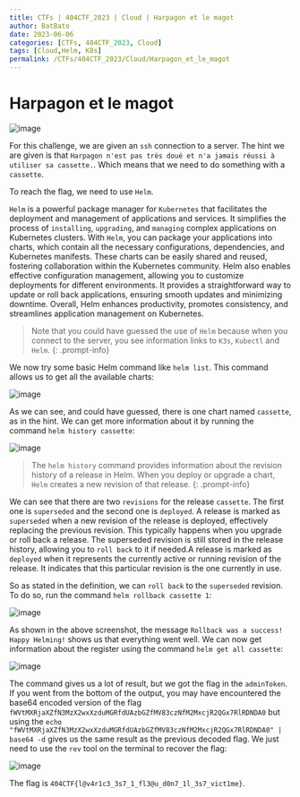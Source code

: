 ```yaml
---
title: CTFs | 404CTF_2023 | Cloud | Harpagon et le magot
author: BatBato
date: 2023-06-06
categories: [CTFs, 404CTF_2023, Cloud]
tags: [Cloud,Helm, K8s]
permalink: /CTFs/404CTF_2023/Cloud/Harpagon_et_le_magot
---
```


# Harpagon et le magot

![image](https://github.com/Nouman404/nouman404.github.io/assets/73934639/1fef3805-7904-40a9-a4a6-2cd14eb7e3b5)

For this challenge, we are given an `ssh` connection to a server. The hint we are given is that `Harpagon n'est pas très doué et n'a jamais réussi à utiliser sa cassette.`. Which means that we need to do something with a `cassette`.

To reach the flag, we need to use `Helm`. 

`Helm` is a powerful package manager for `Kubernetes` that facilitates the deployment and management of applications and services. It simplifies the process of `installing`, `upgrading`, and `managing` complex applications on Kubernetes clusters. With `Helm`, you can package your applications into charts, which contain all the necessary configurations, dependencies, and Kubernetes manifests. These charts can be easily shared and reused, fostering collaboration within the Kubernetes community. Helm also enables effective configuration management, allowing you to customize deployments for different environments. It provides a straightforward way to update or roll back applications, ensuring smooth updates and minimizing downtime. Overall, Helm enhances productivity, promotes consistency, and streamlines application management on Kubernetes.

> Note that you could have guessed the use of `Helm` because when you connect to the server, you see information links to `K3s`, `Kubectl` and `Helm`.
{: .prompt-info}

We now try some basic Helm command like `helm list`. This command allows us to get all the available charts:

![image](https://github.com/Nouman404/nouman404.github.io/assets/73934639/c4f1105e-a36c-421e-8cd6-86fa6ce50207)


As we can see, and could have guessed, there is one chart named `cassette`, as in the hint. We can get more information about it by running the command `helm history cassette`:

![image](https://github.com/Nouman404/nouman404.github.io/assets/73934639/526c4aec-abeb-47b2-9c8f-4db60eaee036)

> The `helm history` command provides information about the revision history of a release in Helm. When you deploy or upgrade a chart, `Helm` creates a new revision of that release. 
{: .prompt-info}

We can see that there are two `revisions` for the release `cassette`. The first one is `superseded` and the second one is `deployed`. A release is marked as `superseded` when a new revision of the release is deployed, effectively replacing the previous revision. This typically happens when you upgrade or roll back a release. The superseded revision is still stored in the release history, allowing you to `roll back` to it if needed.A release is marked as `deployed` when it represents the currently active or running revision of the release. It indicates that this particular revision is the one currently in use.

So as stated in the definition, we can `roll back` to the `superseded` revision. To do so, run the command `helm rollback cassette 1`:

![image](https://github.com/Nouman404/nouman404.github.io/assets/73934639/fee48dfe-55f8-44e8-b094-963715dc0f86)


As shown in the above screenshot, the message `Rollback was a success! Happy Helming!` shows us that everything went  well. We can now get information about the register using the command `helm get all cassette`:

![image](https://github.com/Nouman404/nouman404.github.io/assets/73934639/a6e5d4d9-2aa6-45a3-a563-3ae1d900770c)


The command gives us a lot of result, but we got the flag in the `adminToken`. If you went from the bottom of the output, you may have encountered the base64 encoded version of the flag `fWVtMXRjaXZfN3MzX2wxXzduMGRfdUAzbGZfMV83czNfM2MxcjR2QGx7RlRDNDA0` but using the `echo "fWVtMXRjaXZfN3MzX2wxXzduMGRfdUAzbGZfMV83czNfM2MxcjR2QGx7RlRDNDA0" | base64 -d` gives us the same result as the previous decoded flag. We just need to use the `rev` tool on the terminal to recover the flag:

![image](https://github.com/Nouman404/nouman404.github.io/assets/73934639/3592f341-d38f-4168-bf66-9223b698d857)

The flag is `404CTF{l@v4r1c3_3s7_1_fl3@u_d0n7_1l_3s7_vict1me}`.

